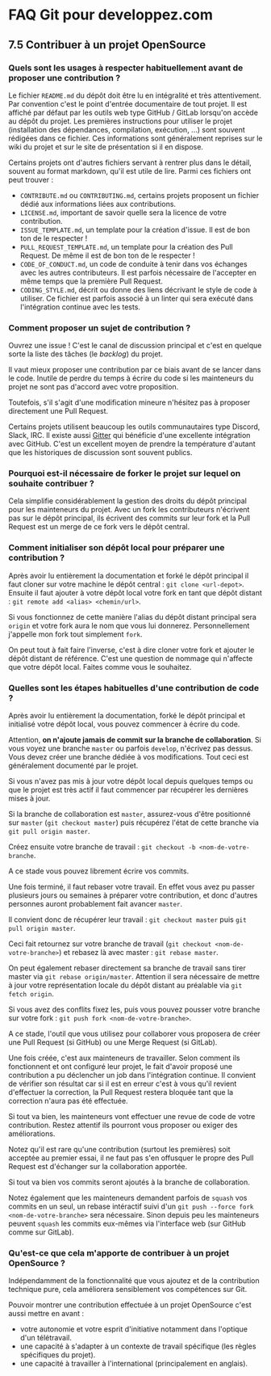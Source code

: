 # FAQ Git pour developpez.com

## 7.5 Contribuer à un projet OpenSource

### Quels sont les usages à respecter habituellement avant de proposer une contribution ?

Le fichier `README.md` du dépôt doit être lu en intégralité et très attentivement. Par convention c'est le point d'entrée documentaire de tout projet.
Il est affiché par défaut par les outils web type GitHub / GitLab lorsqu'on accède au dépôt du projet.
Les premières instructions pour utiliser le projet (installation des dépendances, compilation, exécution, ...) sont souvent rédigées dans ce fichier.
Ces informations sont généralement reprises sur le wiki du projet et sur le site de présentation si il en dispose.

Certains projets ont d'autres fichiers servant à rentrer plus dans le détail, souvent au format markdown, qu'il est utile de lire.
Parmi ces fichiers ont peut trouver :

- `CONTRIBUTE.md` ou `CONTRIBUTING.md`, certains projets proposent un fichier dédié aux informations liées aux contributions.
- `LICENSE.md`, important de savoir quelle sera la licence de votre contribution.
- `ISSUE_TEMPLATE.md`, un template pour la création d'issue. Il est de bon ton de le respecter !
- `PULL_REQUEST_TEMPLATE.md`, un template pour la création des Pull Request. De même il est de bon ton de le respecter !
- `CODE_OF_CONDUCT.md`, un code de conduite à tenir dans vos échanges avec les autres contributeurs. Il est parfois nécessaire de l'accepter en même temps que la première Pull Request.
- `CODING_STYLE.md`, décrit ou donne des liens décrivant le style de code à utiliser. Ce fichier est parfois associé à un linter qui sera exécuté dans l'intégration continue avec les tests.

### Comment proposer un sujet de contribution ?

Ouvrez une issue ! C'est le canal de discussion principal et c'est en quelque sorte la liste des tâches (le *backlog*) du projet.

Il vaut mieux proposer une contribution par ce biais avant de se lancer dans le code.
Inutile de perdre du temps à écrire du code si les mainteneurs du projet ne sont pas d'accord avec votre proposition.

Toutefois, s'il s'agit d'une modification mineure n'hésitez pas à proposer directement une Pull Request.

Certains projets utilisent beaucoup les outils communautaires type Discord, Slack, IRC. Il existe aussi [Gitter](https://gitter.im/) qui bénéficie d'une excellente intégration avec GitHub.
C'est un excellent moyen de prendre la température d'autant que les historiques de discussion sont souvent publics.

### Pourquoi est-il nécessaire de forker le projet sur lequel on souhaite contribuer ?

Cela simplifie considérablement la gestion des droits du dépôt principal pour les mainteneurs du projet.
Avec un fork les contributeurs n'écrivent pas sur le dépôt principal, ils écrivent des commits sur leur fork et la Pull Request est un merge de ce fork vers le dépôt central.

### Comment initialiser son dépôt local pour préparer une contribution ?

Après avoir lu entièrement la documentation et forké le dépôt principal il faut cloner sur votre machine le dépôt central : `git clone <url-depot>`.
Ensuite il faut ajouter à votre dépôt local votre fork en tant que dépôt distant : `git remote add <alias> <chemin/url>`.

Si vous fonctionnez de cette manière l'alias du dépôt distant principal sera `origin` et votre fork aura le nom que vous lui donnerez.
Personnellement j'appelle mon fork tout simplement `fork`.

On peut tout à fait faire l'inverse, c'est à dire cloner votre fork et ajouter le dépôt distant de référence.
C'est une question de nommage qui n'affecte que votre dépôt local. Faites comme vous le souhaitez.

### Quelles sont les étapes habituelles d'une contribution de code ?

Après avoir lu entièrement la documentation, forké le dépôt principal et initialisé votre dépôt local, vous pouvez commencer à écrire du code.

Attention, **on n'ajoute jamais de commit sur la branche de collaboration**. Si vous voyez une branche `master` ou parfois `develop`, n'écrivez pas dessus.
Vous devez créer une branche dédiée à vos modifications. Tout ceci est généralement documenté par le projet.

Si vous n'avez pas mis à jour votre dépôt local depuis quelques temps ou que le projet est très actif il faut commencer par récupérer les dernières mises à jour.

Si la branche de collaboration est `master`, assurez-vous d'être positionné sur `master` (`git checkout master`) puis récupérez l'état de cette branche via `git pull origin master`.

Créez ensuite votre branche de travail : `git checkout -b <nom-de-votre-branche`.

A ce stade vous pouvez librement écrire vos commits.

Une fois terminé, il faut rebaser votre travail. En effet vous avez pu passer plusieurs jours ou semaines à préparer votre contribution, et donc d'autres personnes auront probablement fait avancer `master`.

Il convient donc de récupérer leur travail : `git checkout master` puis `git pull origin master`.

Ceci fait retournez sur votre branche de travail (`git checkout <nom-de-votre-branche>`) et rebasez là avec master : `git rebase master`.

On peut également rebaser directement sa branche de travail sans tirer master via `git rebase origin/master`.
Attention il sera nécessaire de mettre à jour votre représentation locale du dépôt distant au préalable via `git fetch origin`.

Si vous avez des conflits fixez les, puis vous pouvez pousser votre branche sur votre fork : `git push fork <nom-de-votre-branche>`.

A ce stade, l'outil que vous utilisez pour collaborer vous proposera de créer une Pull Request (si GitHub) ou une Merge Request (si GitLab).

Une fois créée, c'est aux mainteneurs de travailler.
Selon comment ils fonctionnent et ont configuré leur projet, le fait d'avoir proposé une contribution a pu déclencher un job dans l'intégration continue.
Il convient de vérifier son résultat car si il est en erreur c'est à vous qu'il revient d'effectuer la correction, la Pull Request restera bloquée tant que la correction n'aura pas été effectuée.

Si tout va bien, les mainteneurs vont effectuer une revue de code de votre contribution. Restez attentif ils pourront vous proposer ou exiger des améliorations.

Notez qu'il est rare qu'une contribution (surtout les premières) soit acceptée au premier essai, il ne faut pas s'en offusquer le propre des Pull Request est d'échanger sur la collaboration apportée.

Si tout va bien vos commits seront ajoutés à la branche de collaboration.

Notez également que les mainteneurs demandent parfois de `squash` vos commits en un seul, un rebase intéractif suivi d'un `git push --force fork <nom-de-votre-branche>` sera nécessaire.
Sinon depuis peu les mainteneurs peuvent `squash` les commits eux-mêmes via l'interface web (sur GitHub comme sur GitLab).

### Qu'est-ce que cela m'apporte de contribuer à un projet OpenSource ?

Indépendamment de la fonctionnalité que vous ajoutez et de la contribution technique pure, cela améliorera sensiblement vos compétences sur Git.

Pouvoir montrer une contribution effectuée à un projet OpenSource c'est aussi mettre en avant :

- votre autonomie et votre esprit d'initiative notamment dans l'optique d'un télétravail.
- une capacité à s'adapter à un contexte de travail spécifique (les règles spécifiques du projet).
- une capacité à travailler à l'international (principalement en anglais).
